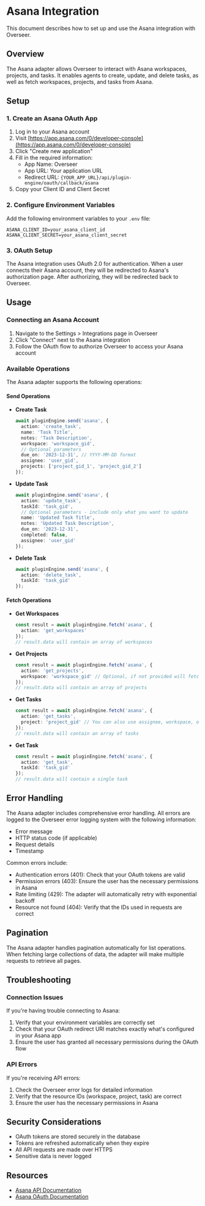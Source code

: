 # Asana Integration

This document describes how to set up and use the Asana integration with Overseer.

## Overview

The Asana adapter allows Overseer to interact with Asana workspaces, projects, and tasks. It enables agents to create, update, and delete tasks, as well as fetch workspaces, projects, and tasks from Asana.

## Setup

### 1. Create an Asana OAuth App

1. Log in to your Asana account
2. Visit [https://app.asana.com/0/developer-console](https://app.asana.com/0/developer-console)
3. Click "Create new application"
4. Fill in the required information:
   - App Name: Overseer
   - App URL: Your application URL
   - Redirect URL: `{YOUR_APP_URL}/api/plugin-engine/oauth/callback/asana`
5. Copy your Client ID and Client Secret

### 2. Configure Environment Variables

Add the following environment variables to your `.env` file:

```
ASANA_CLIENT_ID=your_asana_client_id
ASANA_CLIENT_SECRET=your_asana_client_secret
```

### 3. OAuth Setup

The Asana integration uses OAuth 2.0 for authentication. When a user connects their Asana account, they will be redirected to Asana's authorization page. After authorizing, they will be redirected back to Overseer.

## Usage

### Connecting an Asana Account

1. Navigate to the Settings > Integrations page in Overseer
2. Click "Connect" next to the Asana integration
3. Follow the OAuth flow to authorize Overseer to access your Asana account

### Available Operations

The Asana adapter supports the following operations:

#### Send Operations

- **Create Task**
  ```typescript
  await pluginEngine.send('asana', {
    action: 'create_task',
    name: 'Task Title',
    notes: 'Task Description',
    workspace: 'workspace_gid',
    // Optional parameters
    due_on: '2023-12-31', // YYYY-MM-DD format
    assignee: 'user_gid',
    projects: ['project_gid_1', 'project_gid_2']
  });
  ```

- **Update Task**
  ```typescript
  await pluginEngine.send('asana', {
    action: 'update_task',
    taskId: 'task_gid',
    // Optional parameters - include only what you want to update
    name: 'Updated Task Title',
    notes: 'Updated Task Description',
    due_on: '2023-12-31',
    completed: false,
    assignee: 'user_gid'
  });
  ```

- **Delete Task**
  ```typescript
  await pluginEngine.send('asana', {
    action: 'delete_task',
    taskId: 'task_gid'
  });
  ```

#### Fetch Operations

- **Get Workspaces**
  ```typescript
  const result = await pluginEngine.fetch('asana', {
    action: 'get_workspaces'
  });
  // result.data will contain an array of workspaces
  ```

- **Get Projects**
  ```typescript
  const result = await pluginEngine.fetch('asana', {
    action: 'get_projects',
    workspace: 'workspace_gid' // Optional, if not provided will fetch all accessible projects
  });
  // result.data will contain an array of projects
  ```

- **Get Tasks**
  ```typescript
  const result = await pluginEngine.fetch('asana', {
    action: 'get_tasks',
    project: 'project_gid' // You can also use assignee, workspace, or completed parameters
  });
  // result.data will contain an array of tasks
  ```

- **Get Task**
  ```typescript
  const result = await pluginEngine.fetch('asana', {
    action: 'get_task',
    taskId: 'task_gid'
  });
  // result.data will contain a single task
  ```

## Error Handling

The Asana adapter includes comprehensive error handling. All errors are logged to the Overseer error logging system with the following information:

- Error message
- HTTP status code (if applicable)
- Request details
- Timestamp

Common errors include:

- Authentication errors (401): Check that your OAuth tokens are valid
- Permission errors (403): Ensure the user has the necessary permissions in Asana
- Rate limiting (429): The adapter will automatically retry with exponential backoff
- Resource not found (404): Verify that the IDs used in requests are correct

## Pagination

The Asana adapter handles pagination automatically for list operations. When fetching large collections of data, the adapter will make multiple requests to retrieve all pages.

## Troubleshooting

### Connection Issues

If you're having trouble connecting to Asana:

1. Verify that your environment variables are correctly set
2. Check that your OAuth redirect URI matches exactly what's configured in your Asana app
3. Ensure the user has granted all necessary permissions during the OAuth flow

### API Errors

If you're receiving API errors:

1. Check the Overseer error logs for detailed information
2. Verify that the resource IDs (workspace, project, task) are correct
3. Ensure the user has the necessary permissions in Asana

## Security Considerations

- OAuth tokens are stored securely in the database
- Tokens are refreshed automatically when they expire
- All API requests are made over HTTPS
- Sensitive data is never logged

## Resources

- [Asana API Documentation](https://developers.asana.com/docs)
- [Asana OAuth Documentation](https://developers.asana.com/docs/oauth)
